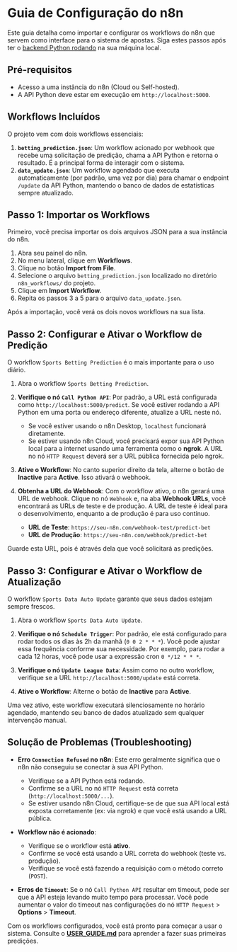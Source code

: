 # Guia de Configuração do n8n

Este guia detalha como importar e configurar os workflows do n8n que servem como interface para o sistema de apostas. Siga estes passos após ter o [backend Python rodando](#) na sua máquina local.

## Pré-requisitos

-   Acesso a uma instância do n8n (Cloud ou Self-hosted).
-   A API Python deve estar em execução em `http://localhost:5000`.

## Workflows Incluídos

O projeto vem com dois workflows essenciais:

1.  **`betting_prediction.json`**: Um workflow acionado por webhook que recebe uma solicitação de predição, chama a API Python e retorna o resultado. É a principal forma de interagir com o sistema.
2.  **`data_update.json`**: Um workflow agendado que executa automaticamente (por padrão, uma vez por dia) para chamar o endpoint `/update` da API Python, mantendo o banco de dados de estatísticas sempre atualizado.

## Passo 1: Importar os Workflows

Primeiro, você precisa importar os dois arquivos JSON para a sua instância do n8n.

1.  Abra seu painel do n8n.
2.  No menu lateral, clique em **Workflows**.
3.  Clique no botão **Import from File**.
4.  Selecione o arquivo `betting_prediction.json` localizado no diretório `n8n_workflows/` do projeto.
5.  Clique em **Import Workflow**.
6.  Repita os passos 3 a 5 para o arquivo `data_update.json`.

Após a importação, você verá os dois novos workflows na sua lista.

## Passo 2: Configurar e Ativar o Workflow de Predição

O workflow `Sports Betting Prediction` é o mais importante para o uso diário.

1.  Abra o workflow `Sports Betting Prediction`.
2.  **Verifique o nó `Call Python API`**: Por padrão, a URL está configurada como `http://localhost:5000/predict`. Se você estiver rodando a API Python em uma porta ou endereço diferente, atualize a URL neste nó.
    -   Se você estiver usando o n8n Desktop, `localhost` funcionará diretamente.
    -   Se estiver usando n8n Cloud, você precisará expor sua API Python local para a internet usando uma ferramenta como o **ngrok**. A URL no nó `HTTP Request` deverá ser a URL pública fornecida pelo ngrok.

3.  **Ative o Workflow**: No canto superior direito da tela, alterne o botão de **Inactive** para **Active**. Isso ativará o webhook.

4.  **Obtenha a URL do Webhook**: Com o workflow ativo, o n8n gerará uma URL de webhook. Clique no nó `Webhook` e, na aba **Webhook URLs**, você encontrará as URLs de teste e de produção. A URL de teste é ideal para o desenvolvimento, enquanto a de produção é para uso contínuo.

    -   **URL de Teste**: `https://seu-n8n.com/webhook-test/predict-bet`
    -   **URL de Produção**: `https://seu-n8n.com/webhook/predict-bet`

Guarde esta URL, pois é através dela que você solicitará as predições.

## Passo 3: Configurar e Ativar o Workflow de Atualização

O workflow `Sports Data Auto Update` garante que seus dados estejam sempre frescos.

1.  Abra o workflow `Sports Data Auto Update`.
2.  **Verifique o nó `Schedule Trigger`**: Por padrão, ele está configurado para rodar todos os dias às 2h da manhã (`0 0 2 * * *`). Você pode ajustar essa frequência conforme sua necessidade. Por exemplo, para rodar a cada 12 horas, você pode usar a expressão cron `0 */12 * * *`.

3.  **Verifique o nó `Update League Data`**: Assim como no outro workflow, verifique se a URL `http://localhost:5000/update` está correta.

4.  **Ative o Workflow**: Alterne o botão de **Inactive** para **Active**.

Uma vez ativo, este workflow executará silenciosamente no horário agendado, mantendo seu banco de dados atualizado sem qualquer intervenção manual.

## Solução de Problemas (Troubleshooting)

-   **Erro `Connection Refused` no n8n**: Este erro geralmente significa que o n8n não conseguiu se conectar à sua API Python.
    -   Verifique se a API Python está rodando.
    -   Confirme se a URL no nó `HTTP Request` está correta (`http://localhost:5000/...`).
    -   Se estiver usando n8n Cloud, certifique-se de que sua API local está exposta corretamente (ex: via ngrok) e que você está usando a URL pública.

-   **Workflow não é acionado**: 
    -   Verifique se o workflow está **ativo**.
    -   Confirme se você está usando a URL correta do webhook (teste vs. produção).
    -   Verifique se você está fazendo a requisição com o método correto (`POST`).

-   **Erros de `Timeout`**: Se o nó `Call Python API` resultar em timeout, pode ser que a API esteja levando muito tempo para processar. Você pode aumentar o valor do timeout nas configurações do nó `HTTP Request` > **Options** > **Timeout**.

Com os workflows configurados, você está pronto para começar a usar o sistema. Consulte o **[USER_GUIDE.md](./USER_GUIDE.md)** para aprender a fazer suas primeiras predições.

